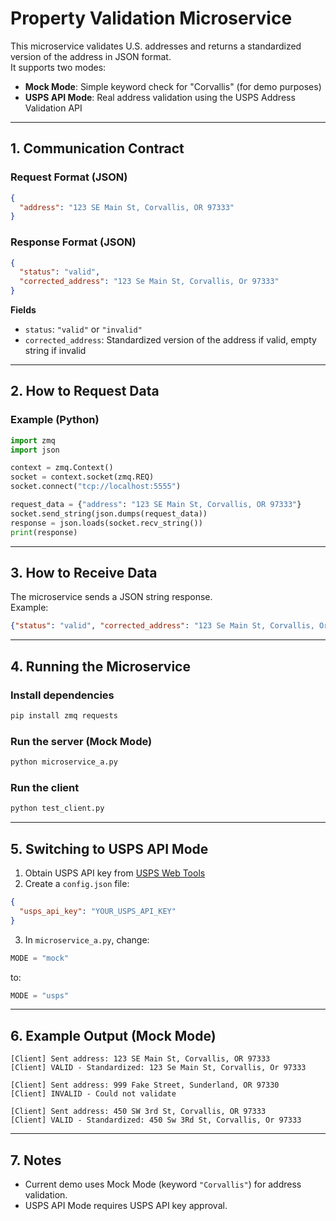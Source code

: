 # Property Validation Microservice

This microservice validates U.S. addresses and returns a standardized version of the address in JSON format.  
It supports two modes:
- **Mock Mode**: Simple keyword check for "Corvallis" (for demo purposes)
- **USPS API Mode**: Real address validation using the USPS Address Validation API

---

## 1. Communication Contract

### Request Format (JSON)
```json
{
  "address": "123 SE Main St, Corvallis, OR 97333"
}
```

### Response Format (JSON)
```json
{
  "status": "valid",
  "corrected_address": "123 Se Main St, Corvallis, Or 97333"
}
```

**Fields**
- `status`: `"valid"` or `"invalid"`
- `corrected_address`: Standardized version of the address if valid, empty string if invalid

---

## 2. How to Request Data

### Example (Python)
```python
import zmq
import json

context = zmq.Context()
socket = context.socket(zmq.REQ)
socket.connect("tcp://localhost:5555")

request_data = {"address": "123 SE Main St, Corvallis, OR 97333"}
socket.send_string(json.dumps(request_data))
response = json.loads(socket.recv_string())
print(response)
```

---

## 3. How to Receive Data

The microservice sends a JSON string response.  
Example:
```json
{"status": "valid", "corrected_address": "123 Se Main St, Corvallis, Or 97333"}
```

---

## 4. Running the Microservice

### Install dependencies
```bash
pip install zmq requests
```

### Run the server (Mock Mode)
```bash
python microservice_a.py
```

### Run the client
```bash
python test_client.py
```

---

## 5. Switching to USPS API Mode

1. Obtain USPS API key from [USPS Web Tools](https://www.usps.com/business/web-tools-apis/welcome.htm)
2. Create a `config.json` file:
```json
{
  "usps_api_key": "YOUR_USPS_API_KEY"
}
```
3. In `microservice_a.py`, change:
```python
MODE = "mock"
```
to:
```python
MODE = "usps"
```

---

## 6. Example Output (Mock Mode)
```
[Client] Sent address: 123 SE Main St, Corvallis, OR 97333
[Client] VALID - Standardized: 123 Se Main St, Corvallis, Or 97333

[Client] Sent address: 999 Fake Street, Sunderland, OR 97330
[Client] INVALID - Could not validate

[Client] Sent address: 450 SW 3rd St, Corvallis, OR 97333
[Client] VALID - Standardized: 450 Sw 3Rd St, Corvallis, Or 97333
```

---

## 7. Notes
- Current demo uses Mock Mode (keyword `"Corvallis"`) for address validation.
- USPS API Mode requires USPS API key approval.

